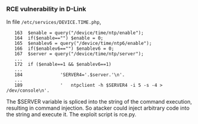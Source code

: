 ### RCE vulnerability in D-Link
In file `/etc/services/DEVICE.TIME.php`,
```
   163	$enable = query("/device/time/ntp/enable");
   164	if($enable=="") $enable = 0;
   165	$enablev6 = query("/device/time/ntp6/enable");
   166	if($enablev6=="") $enablev6 = 0;
   167	$server = query("/device/time/ntp/server");
   ...
   172	if ($enable==1 && $enablev6==1)
   ...
   184				'SERVER4='.$server.'\n'.
   ...
   189				'	ntpclient -h $SERVER4 -i 5 -s -4 > /dev/console\n'.
```
The $SERVER variable is spliced into the string of the command execution, resulting in command injection. So atacker could inject arbitrary code into the string and execute it. The exploit script is rce.py. 
